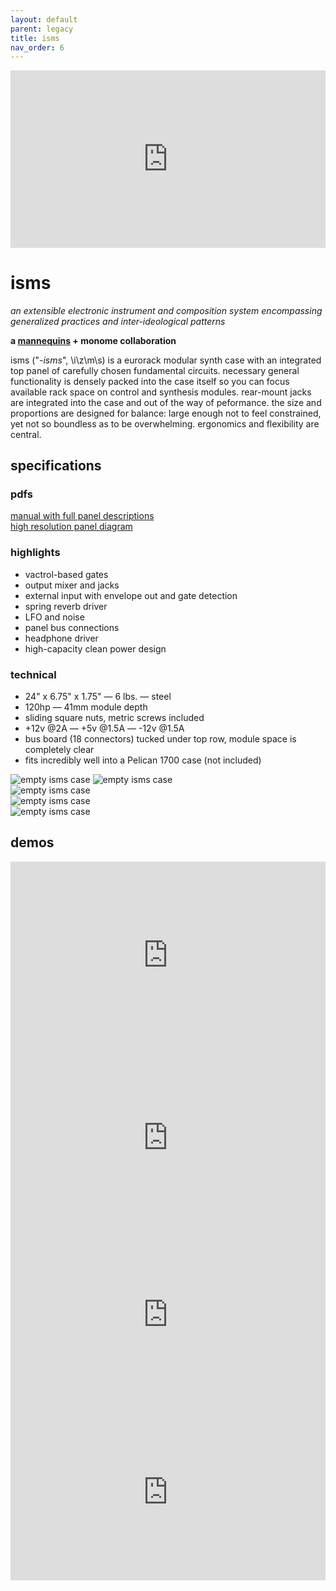 ```yaml
---
layout: default
parent: legacy
title: isms
nav_order: 6
---
```


<div style="padding:56.25% 0 0 0;position:relative;"><iframe src="https://player.vimeo.com/video/146946774?color=ff7700&title=0&byline=0&portrait=0" style="position:absolute;top:0;left:0;width:100%;height:100%;" frameborder="0" allow="autoplay; fullscreen" allowfullscreen></iframe></div><script src="https://player.vimeo.com/api/player.js"></script>

# isms

*an extensible electronic instrument and composition system encompassing generalized practices and inter-ideological patterns*

**a [mannequins](https://whimsicalraps.com) + monome collaboration**

isms ("*-isms*", \i\z\m\s\) is a eurorack modular synth case with an integrated top panel of carefully chosen fundamental circuits. necessary general functionality is densely packed into the case itself so you can focus available rack space on control and synthesis modules. rear-mount jacks are integrated into the case and out of the way of peformance. the size and proportions are designed for balance: large enough not to feel constrained, yet not so boundless as to be overwhelming. ergonomics and flexibility are central.

## specifications

### pdfs

[manual with full panel descriptions](/images/isms-manual.pdf)  
[high resolution panel diagram](/images/isms-panel.pdf)  

### highlights

- vactrol-based gates
- output mixer and jacks
- external input with envelope out and gate detection
- spring reverb driver
- LFO and noise
- panel bus connections
- headphone driver
- high-capacity clean power design

### technical

- 24" x 6.75" x 1.75" — 6 lbs. — steel
- 120hp — 41mm module depth
- sliding square nuts, metric screws included
- +12v @2A — +5v @1.5A — -12v @1.5A
- bus board (18 connectors) tucked under top row, module space is completely clear
- fits incredibly well into a Pelican 1700 case (not included)


![empty isms case](images/isms-empty.png)
![empty isms case](images/isms06.png)  
![empty isms case](images/isms03.png)  
![empty isms case](images/isms02.png)  
![empty isms case](images/isms05.png)

## demos

<iframe width="100%" height="300" scrolling="no" frameborder="no" allow="autoplay" src="https://w.soundcloud.com/player/?url=https%3A//api.soundcloud.com/playlists/161419885&color=%23ff5500&auto_play=false&hide_related=false&show_comments=false&show_user=true&show_reposts=false&show_teaser=false&visual=true"></iframe><div style="font-size: 10px; color: #cccccc;line-break: anywhere;word-break: normal;overflow: hidden;white-space: nowrap;text-overflow: ellipsis; font-family: Interstate,Lucida Grande,Lucida Sans Unicode,Lucida Sans,Garuda,Verdana,Tahoma,sans-serif;font-weight: 100;"> 

<div style="padding:56.25% 0 0 0;position:relative;"><iframe src="https://player.vimeo.com/video/146946774?color=ff7700&title=0&byline=0&portrait=0" style="position:absolute;top:0;left:0;width:100%;height:100%;" frameborder="0" allow="autoplay; fullscreen" allowfullscreen></iframe></div><script src="https://player.vimeo.com/api/player.js"></script>

<div style="padding:56.25% 0 0 0;position:relative;"><iframe src="https://player.vimeo.com/video/161804200?color=ff7700&title=0&byline=0&portrait=0" style="position:absolute;top:0;left:0;width:100%;height:100%;" frameborder="0" allow="autoplay; fullscreen" allowfullscreen></iframe></div><script src="https://player.vimeo.com/api/player.js"></script>

<div style="padding:56.25% 0 0 0;position:relative;"><iframe src="https://player.vimeo.com/video/143014827?color=ff7700&title=0&byline=0&portrait=0" style="position:absolute;top:0;left:0;width:100%;height:100%;" frameborder="0" allow="autoplay; fullscreen" allowfullscreen></iframe></div><script src="https://player.vimeo.com/api/player.js"></script>